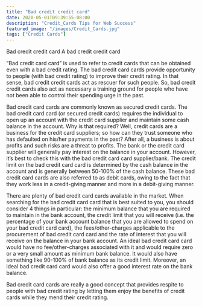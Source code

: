 ```yaml
---
title: "Bad credit credit card"
date: 2020-05-01T09:39:55-08:00
description: "Credit_Cards Tips for Web Success"
featured_image: "/images/Credit_Cards.jpg"
tags: ["Credit Cards"]
---
```


Bad credit credit card
A bad credit credit card

“Bad credit card card” is used to refer to credit cards that can be obtained even with a bad credit rating. The bad credit card cards provide opportunity to people (with bad credit rating) to improve their credit rating. In that sense, bad credit credit cards act as rescuer for such people. So, bad credit credit cards also act as necessary a training ground for people who have not been able to control their spending urge in the past. 

Bad credit card cards are commonly known as secured credit cards. The bad credit card card (or secured credit cards) requires the individual to open up an account with the credit card supplier and maintain some cash balance in the account. Why is that required? Well, credit cards are a business for the credit card suppliers; so how can they trust someone who has defaulted on his/her payments in the past? After all, a business is about profits and such risks are a threat to profits. The bank or the credit card supplier will generally pay interest on the balance in your account. However, it’s best to check this with the bad credit card card supplier/bank. The credit limit on the bad credit card card is determined by the cash balance in the account and is generally between 50-100% of the cash balance. These bad credit card cards are also referred to as debit cards, owing to the fact that they work less in a credit-giving manner and more in a debit-giving manner. 

There are plenty of bad credit card cards available in the market. When searching for the bad credit card card that is best suited to you, you should consider 4 things in particular: the minimum balance that you are required to maintain in the bank account, the credit limit that you will receive (i.e. the percentage of your bank account balance that you are allowed to spend on your bad credit card card), the fees/other-charges applicable to the procurement of bad credit card card and the rate of interest that you will receive on the balance in your bank account. An ideal bad credit card card would have no fee/other-charges associated with it and would require zero or a very small amount as minimum bank balance. It would also have something like 90-100% of bank balance as its credit limit. Moreover, an ideal bad credit card card would also offer a good interest rate on the bank balance. 

Bad credit card cards are really a good concept that provides respite to people with bad credit rating by letting them enjoy the benefits of credit cards while they mend their credit rating. 

